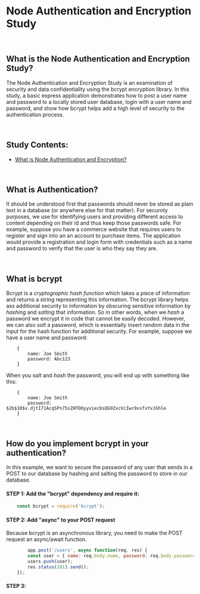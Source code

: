 # Node Authentication and Encryption Study

<br>

## What is the Node Authentication and Encryption Study?
The Node Authentication and Encryption Study is an examination of security and data confidentiality using the bcrypt encryption library. In this study, a basic express application
demonstrates how to post a user name and password to a locally stored user database, login with a user name and password, and show how bcrypt helps add a high level of security to the
authentication process.

<br>

## Study Contents:

* [What is Node Authentication and Encryption?](#)

<br>

## What is Authentication?
It should be understood first that passwords should never be stored as plain text in a database (or anywhere else for that matter). For securoty purposes, we use for identifying users and providing different access to content depending on their id and thus keep those passwords safe. For example, suppose you have a commerce website that requires users to register and sign into an an account to purchase items. The application would provide a registration and login form with credentials such as a name and password to verify that the user is who they say they are.


<br>

## What is bcrypt
Bcrypt is a *cryptographic hash function* which takes a piece of information and returns a string representing this information. The bcrypt library helps ass additional security to information by obscuring sensitive information by *hashing* and *salting* that information. So in other words, when we *hash* a password we encrypt it in code that cannot be easily decoded.  However, we can also *salt* a password, which is essentially insert random data in the input for the hash function for additional security.  For example, suppose we have a user name and password:
```
    {
        name: Joe Smith
        password: Abc123
    }
```
When you *salt* and *hash* the password, you will end up with something like this:
```
    {
        name: Joe Smith
        password: $2b$10$v.djtI71AcqSPn75sZHTOOyyviecbsQG9ZxcVcIwc9xsfxYvJGhle
    }
```

<br>

## How do you implement bcrypt in your authentication?
In this example, we want to secure the password of any user that sends in a POST to our database by hashing and salting the password to store in our database. 

#### STEP 1: Add the "bcrypt" dependency and require it:
```JavaScript
    const bcrypt = require('bcrypt');
```

#### STEP 2: Add "async" to your POST request
Because bcrypt is an asynchronous library, you need to make the POST request an async/await function.
```JavaScript
        app.post('/users', async function(req, res) {                              <== add async modifier
        const user = { name: req.body.name, password: req.body.password}
        users.push(user);
        res.status(201).send();
    });
```

#### STEP 3: 






